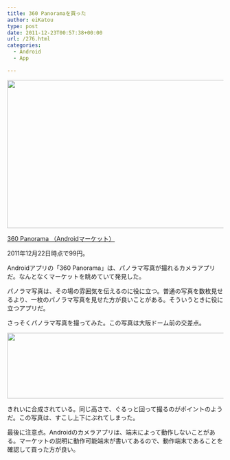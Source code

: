 ```yaml
---
title: 360 Panoramaを買った
author: eiKatou
type: post
date: 2011-12-23T00:57:38+00:00
url: /276.html
categories:
  - Android
  - App

---
```

[<img src="http://eikatou.net/blog/wp-content/uploads/2011/12/20111223b.jpg" alt="" title="20111223b" width="705" height="345" class="alignnone size-full wp-image-277" srcset="/uploads/2011/12/20111223b.jpg 705w, /uploads/2011/12/20111223b-300x146.jpg 300w, /uploads/2011/12/20111223b-500x244.jpg 500w" sizes="(max-width: 705px) 100vw, 705px" />][1]

[360 Panorama （Androidマーケット）][2]
  
2011年12月22日時点で99円。
  
</p> 

Androidアプリの「360 Panorama」は、パノラマ写真が撮れるカメラアプリだ。なんとなくマーケットを眺めていて発見した。

パノラマ写真は、その場の雰囲気を伝えるのに役に立つ。普通の写真を数枚見せるより、一枚のパノラマ写真を見せた方が良いことがある。そういうときに役に立つアプリだ。

さっそくパノラマ写真を撮ってみた。この写真は大阪ドーム前の交差点。

[<img src="http://eikatou.net/blog/wp-content/uploads/2011/12/12_13_11_12_49_01-1024x270.jpg" alt="" title="20111222a" width="584" height="153" class="alignnone size-large wp-image-278" srcset="/uploads/2011/12/12_13_11_12_49_01-1024x270.jpg 1024w, /uploads/2011/12/12_13_11_12_49_01-300x79.jpg 300w, /uploads/2011/12/12_13_11_12_49_01-500x131.jpg 500w" sizes="(max-width: 584px) 100vw, 584px" />][3]

きれいに合成されている。同じ高さで、ぐるっと回って撮るのがポイントのようだ。この写真は、すこし上下にぶれてしまった。

最後に注意点。Androidのカメラアプリは、端末によって動作しないことがある。マーケットの説明に動作可能端末が書いてあるので、動作端末であることを確認して買った方が良い。

 [1]: http://eikatou.net/blog/wp-content/uploads/2011/12/20111223b.jpg
 [2]: https://market.android.com/details?id=com.occipital.panorama
 [3]: http://eikatou.net/blog/wp-content/uploads/2011/12/12_13_11_12_49_01.jpg
